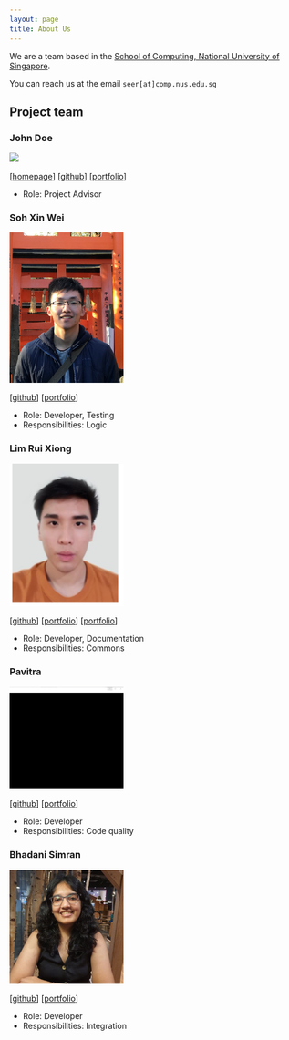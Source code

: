 ```yaml
---
layout: page
title: About Us
---
```


We are a team based in the [School of Computing, National University of Singapore](http://www.comp.nus.edu.sg).

You can reach us at the email `seer[at]comp.nus.edu.sg`

## Project team

### John Doe

<img src="images/johndoe.png" width="200px">

[[homepage](http://www.comp.nus.edu.sg/~damithch)]
[[github](https://github.com/johndoe)]
[[portfolio](team/johndoe.md)]

* Role: Project Advisor

### Soh Xin Wei

<img src="images/xinwei.PNG" width="200px">

[[github](http://github.com/xiinweii98)]
[[portfolio](team/xinwei.md)]

* Role: Developer, Testing
* Responsibilities: Logic

### Lim Rui Xiong

<img src="images/ruixiong.PNG" width="200px">

[[github](http://github.com/RuiXiong2211)] [[portfolio](team/RuiXiong2211)]
[[portfolio](team/ruixiong.md)]

* Role: Developer, Documentation
* Responsibilities: Commons

### Pavitra

<img src="images/pavz02.png" width="200px">

[[github](http://github.com/pavz02)]
[[portfolio](team/pavz02.md)]

* Role: Developer
* Responsibilities: Code quality

### Bhadani Simran

<img src="images/simran-bhadani3.png" width="200px">

[[github](http://github.com/simran-bhadani3)]
[[portfolio](team/simran-bhadani3)]

* Role: Developer
* Responsibilities: Integration
